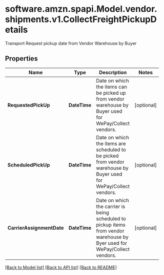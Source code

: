 # software.amzn.spapi.Model.vendor.shipments.v1.CollectFreightPickupDetails
Transport Request pickup date from Vendor Warehouse by Buyer

## Properties

Name | Type | Description | Notes
------------ | ------------- | ------------- | -------------
**RequestedPickUp** | **DateTime** | Date on which the items can be picked up from vendor warehouse by Buyer used for WePay/Collect vendors. | [optional] 
**ScheduledPickUp** | **DateTime** | Date on which the items are scheduled to be picked from vendor warehouse by Buyer used for WePay/Collect vendors. | [optional] 
**CarrierAssignmentDate** | **DateTime** | Date on which the carrier is being scheduled to pickup items from vendor warehouse by Byer used for WePay/Collect vendors. | [optional] 

[[Back to Model list]](../README.md#documentation-for-models) [[Back to API list]](../README.md#documentation-for-api-endpoints) [[Back to README]](../README.md)

